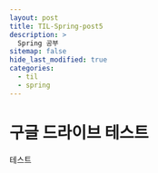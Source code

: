 ```yaml
---
layout: post
title: TIL-Spring-post5
description: >
  Spring 공부
sitemap: false
hide_last_modified: true
categories:
  - til
  - spring
---
```


# 구글 드라이브 테스트

테스트